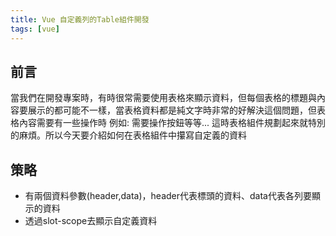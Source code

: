 ```yaml
---
title: Vue 自定義列的Table組件開發
tags: [vue]  
---
```


## 前言  
當我們在開發專案時，有時很常需要使用表格來顯示資料，但每個表格的標題與內容要展示的都可能不一樣，當表格資料都是純文字時非常的好解決這個問題，但表格內容需要有一些操作時 例如: 需要操作按鈕等等... 這時表格組件規劃起來就特別的麻煩。所以今天要介紹如何在表格組件中攥寫自定義的資料

## 策略

- 有兩個資料參數(header,data)，header代表標頭的資料、data代表各列要顯示的資料 
- 透過slot-scope去顯示自定義資料